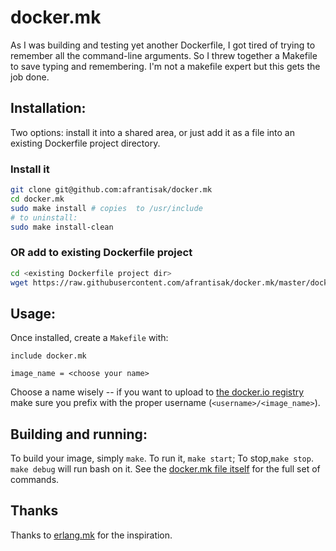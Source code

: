 # docker.mk

As I was building and testing yet another Dockerfile, I got tired of trying to remember all the command-line arguments.  So I threw together a Makefile to save typing and remembering.  I'm not a makefile expert but this gets the job done. 

## Installation:

Two options: install it into a shared area, or just add it as a file into an existing Dockerfile project directory.

### Install it

```sh
git clone git@github.com:afrantisak/docker.mk 
cd docker.mk
sudo make install # copies  to /usr/include
# to uninstall:
sudo make install-clean
```

### OR add to existing Dockerfile project

```sh
cd <existing Dockerfile project dir>
wget https://raw.githubusercontent.com/afrantisak/docker.mk/master/docker.mk
```

## Usage:

Once installed, create a `Makefile` with:

```make
include docker.mk

image_name = <choose your name>
```

Choose a name wisely -- if you want to upload to [the docker.io registry](https://registry.hub.docker.com/) make sure you prefix with the proper username (`<username>/<image_name>`).

## Building and running:
To build your image, simply `make`.  To run it, `make start`; To stop,`make stop`.  `make debug` will run bash on it.  See the [docker.mk file itself](https://github.com/afrantisak/docker.mk/blob/master/docker.mk) for the full set of commands.  

## Thanks
Thanks to [erlang.mk](https://github.com/ninenines/erlang.mk) for the inspiration.

